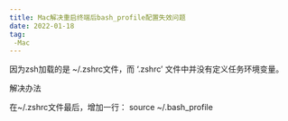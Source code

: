 ```yaml
---
title: Mac解决重启终端后bash_profile配置失效问题
date: 2022-01-18
tag:
 -Mac
---
```


因为zsh加载的是 ~/.zshrc文件，而 ‘.zshrc’ 文件中并没有定义任务环境变量。

解决办法

在~/.zshrc文件最后，增加一行：
source ~/.bash_profile